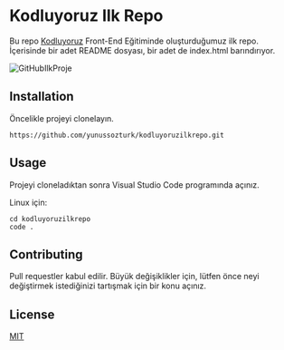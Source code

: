 # Kodluyoruz Ilk Repo

Bu repo [Kodluyoruz](https://www.kodluyoruz.org/) Front-End Eğitiminde oluşturduğumuz ilk repo. İçerisinde bir adet README dosyası, bir adet de index.html barındırıyor.



![GitHubIlkProje](https://user-images.githubusercontent.com/70469437/180600759-3dba5824-4544-4137-9b60-a427144d13ae.png)



## Installation 

Öncelikle projeyi clonelayın.

`https://github.com/yunussozturk/kodluyoruzilkrepo.git`



## Usage

Projeyi cloneladıktan sonra Visual Studio Code programında açınız.


Linux için:


```
cd kodluyoruzilkrepo
code .
```



## Contributing

Pull requestler kabul edilir. Büyük değişiklikler için, lütfen önce neyi değiştirmek istediğinizi tartışmak için bir konu açınız.



## License

[MIT](https://choosealicense.com/licenses/mit/)
